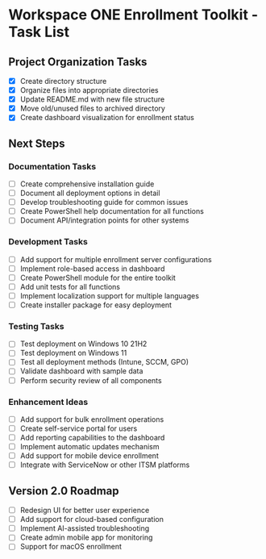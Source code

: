 # Workspace ONE Enrollment Toolkit - Task List

## Project Organization Tasks

- [x] Create directory structure
- [x] Organize files into appropriate directories
- [x] Update README.md with new file structure
- [x] Move old/unused files to archived directory
- [x] Create dashboard visualization for enrollment status

## Next Steps

### Documentation Tasks

- [ ] Create comprehensive installation guide
- [ ] Document all deployment options in detail
- [ ] Develop troubleshooting guide for common issues
- [ ] Create PowerShell help documentation for all functions
- [ ] Document API/integration points for other systems

### Development Tasks

- [ ] Add support for multiple enrollment server configurations
- [ ] Implement role-based access in dashboard
- [ ] Create PowerShell module for the entire toolkit
- [ ] Add unit tests for all functions
- [ ] Implement localization support for multiple languages
- [ ] Create installer package for easy deployment

### Testing Tasks

- [ ] Test deployment on Windows 10 21H2
- [ ] Test deployment on Windows 11
- [ ] Test all deployment methods (Intune, SCCM, GPO)
- [ ] Validate dashboard with sample data
- [ ] Perform security review of all components

### Enhancement Ideas

- [ ] Add support for bulk enrollment operations
- [ ] Create self-service portal for users
- [ ] Add reporting capabilities to the dashboard
- [ ] Implement automatic updates mechanism
- [ ] Add support for mobile device enrollment
- [ ] Integrate with ServiceNow or other ITSM platforms

## Version 2.0 Roadmap

- [ ] Redesign UI for better user experience
- [ ] Add support for cloud-based configuration
- [ ] Implement AI-assisted troubleshooting
- [ ] Create admin mobile app for monitoring
- [ ] Support for macOS enrollment 